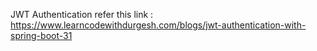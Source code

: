 JWT Authentication refer this link :  https://www.learncodewithdurgesh.com/blogs/jwt-authentication-with-spring-boot-31
